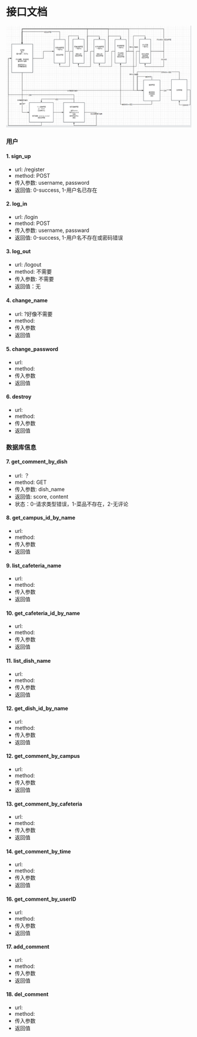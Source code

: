 # 接口文档
<img src="./interface.png" style="zoom:50%" />

### 用户
#### 1. sign_up
- url: /register
- method: POST
- 传入参数: username, password
- 返回值: 0-success, 1-用户名已存在

#### 2. log_in
- url: /login
- method: POST
- 传入参数: username, passward
- 返回值: 0-success, 1-用户名不存在或密码错误


#### 3. log_out
- url: /logout
- method: 不需要
- 传入参数: 不需要
- 返回值：无

#### 4. change_name
- url: ?好像不需要
- method: 
- 传入参数
- 返回值

#### 5. change_password
- url: 
- method: 
- 传入参数
- 返回值

#### 6. destroy
- url: 
- method: 
- 传入参数
- 返回值

### 数据库信息
#### 7. get_comment_by_dish
- url: ？
- method: GET
- 传入参数: dish_name
- 返回值: score, content
- 状态：0-请求类型错误，1-菜品不存在，2-无评论

#### 8. get_campus_id_by_name
- url: 
- method: 
- 传入参数
- 返回值

#### 9. list_cafeteria_name
- url: 
- method: 
- 传入参数
- 返回值

#### 10. get_cafeteria_id_by_name
- url: 
- method: 
- 传入参数
- 返回值

#### 11. list_dish_name
- url: 
- method: 
- 传入参数
- 返回值

#### 12. get_dish_id_by_name
- url: 
- method: 
- 传入参数
- 返回值

#### 12. get_comment_by_campus
- url: 
- method: 
- 传入参数
- 返回值

#### 13. get_comment_by_cafeteria
- url: 
- method: 
- 传入参数
- 返回值

#### 14. get_comment_by_time
- url: 
- method: 
- 传入参数
- 返回值



#### 16. get_comment_by_userID
- url: 
- method: 
- 传入参数
- 返回值

#### 17. add_comment
- url: 
- method: 
- 传入参数
- 返回值

#### 18. del_comment
- url: 
- method: 
- 传入参数
- 返回值